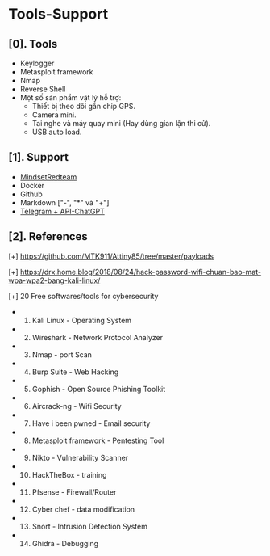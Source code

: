 # Tools-Support

## [0]. Tools

- Keylogger
- Metasploit framework
- Nmap
- Reverse Shell
- Một số sản phẩm vật lý hỗ trợ:
    * Thiết bị theo dõi gắn chip GPS.
    * Camera mini.
    * Tai nghe và máy quay mini (Hay dùng gian lận thi cử).
    * USB auto load.

## [1]. Support
- [MindsetRedteam](https://github.com/CyberJutsu/RedTeam)
- Docker
- Github
- Markdown ["-", "*" và "+"]
- [Telegram + API-ChatGPT](https://www.facebook.com/groups/j2team.community/permalink/2070108753321234/?mibextid=S66gvF) 

## [2]. References

[+] https://github.com/MTK911/Attiny85/tree/master/payloads

[+] https://drx.home.blog/2018/08/24/hack-password-wifi-chuan-bao-mat-wpa-wpa2-bang-kali-linux/

[+] 20 Free softwares/tools for cybersecurity
- 1. Kali Linux - Operating System
- 2. Wireshark - Network Protocol Analyzer
- 3. Nmap - port Scan
- 4. Burp Suite - Web Hacking
- 5. Gophish - Open Source Phishing Toolkit
- 6. Aircrack-ng - Wifi Security
- 7. Have i been pwned - Email security
- 8. Metasploit framework - Pentesting Tool
- 9. Nikto - Vulnerability Scanner
- 10. HackTheBox - training
- 11. Pfsense - Firewall/Router
- 12. Cyber chef - data modification
- 13. Snort - Intrusion Detection System
- 14. Ghidra - Debugging


